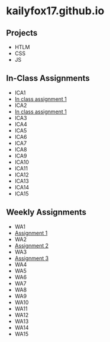 # kailyfox17.github.io


## Projects
- HTLM
- CSS
- JS

## In-Class Assignments 
- ICA1 
- [In class assignment 1](https://docs.google.com/document/d/1a-nw4o_5szOSF-Vy2yb5WE_ONrnaeJX1e4OCnEEZ2xY/edit?usp=sharing)
- ICA2 
- [In class assignment 1](https://docs.google.com/document/d/1jXWHwKKyfFVqsB9_MQngLBdqASyFo57x1F4VixMVSyI/edit?usp=sharing)
- ICA3
- ICA4
- ICA5
- ICA6
- ICA7
- ICA8
- ICA9
- ICA10
- ICA11
- ICA12
- ICA13
- ICA14
- ICA15

## Weekly Assignments
- WA1 
- [Assignment 1](kailyfox17.github.io/wa/wa1.html)
- WA2 
- [Assignment 2](https://kailyfox17.github.io/wa/wa2.html)
- WA3
- [Assignment 3](kailyfox17.github.io/wa/wa3.html)
- WA4
- WA5
- WA6
- WA7
- WA8
- WA9
- WA10
- WA11
- WA12
- WA13
- WA14
- WA15



